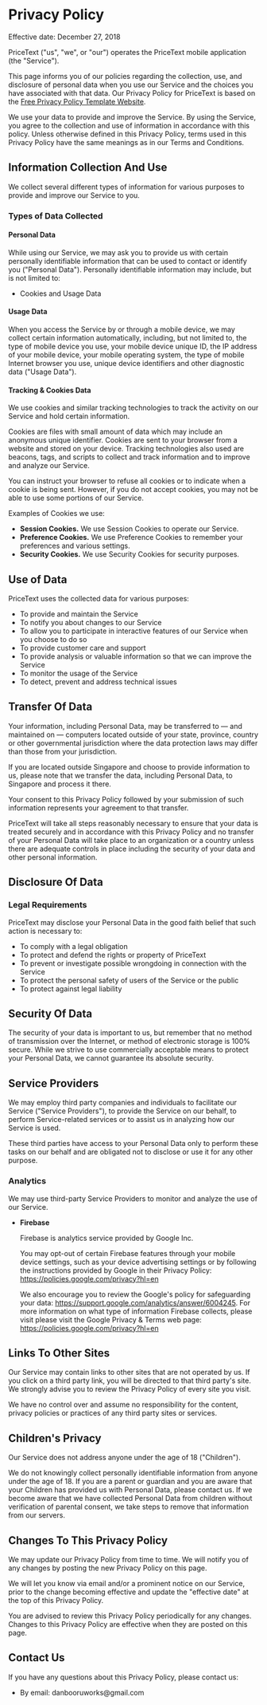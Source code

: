 <h1>Privacy Policy</h1>


<p>Effective date: December 27, 2018</p>


<p>PriceText ("us", "we", or "our") operates the PriceText mobile application (the "Service").</p>

<p>This page informs you of our policies regarding the collection, use, and disclosure of personal data when you use our Service and the choices you have associated with that data. Our Privacy Policy  for PriceText is based on the <a href="https://www.freeprivacypolicy.com/blog/sample-privacy-policy-template/">Free Privacy Policy Template Website</a>.</p>

<p>We use your data to provide and improve the Service. By using the Service, you agree to the collection and use of information in accordance with this policy. Unless otherwise defined in this Privacy Policy, terms used in this Privacy Policy have the same meanings as in our Terms and Conditions.</p>


<h2>Information Collection And Use</h2>

<p>We collect several different types of information for various purposes to provide and improve our Service to you.</p>

<h3>Types of Data Collected</h3>

<h4>Personal Data</h4>

<p>While using our Service, we may ask you to provide us with certain personally identifiable information that can be used to contact or identify you ("Personal Data"). Personally identifiable information may include, but is not limited to:</p>

<ul>
<li>Cookies and Usage Data</li>
</ul>

<h4>Usage Data</h4>

<p>When you access the Service by or through a mobile device, we may collect certain information automatically, including, but not limited to, the type of mobile device you use, your mobile device unique ID, the IP address of your mobile device, your mobile operating system, the type of mobile Internet browser you use, unique device identifiers and other diagnostic data ("Usage Data").</p>

<h4>Tracking & Cookies Data</h4>
<p>We use cookies and similar tracking technologies to track the activity on our Service and hold certain information.</p>
<p>Cookies are files with small amount of data which may include an anonymous unique identifier. Cookies are sent to your browser from a website and stored on your device. Tracking technologies also used are beacons, tags, and scripts to collect and track information and to improve and analyze our Service.</p>
<p>You can instruct your browser to refuse all cookies or to indicate when a cookie is being sent. However, if you do not accept cookies, you may not be able to use some portions of our Service.</p>
<p>Examples of Cookies we use:</p>
<ul>
    <li><strong>Session Cookies.</strong> We use Session Cookies to operate our Service.</li>
    <li><strong>Preference Cookies.</strong> We use Preference Cookies to remember your preferences and various settings.</li>
    <li><strong>Security Cookies.</strong> We use Security Cookies for security purposes.</li>
</ul>

<h2>Use of Data</h2>
    
<p>PriceText uses the collected data for various purposes:</p>    
<ul>
    <li>To provide and maintain the Service</li>
    <li>To notify you about changes to our Service</li>
    <li>To allow you to participate in interactive features of our Service when you choose to do so</li>
    <li>To provide customer care and support</li>
    <li>To provide analysis or valuable information so that we can improve the Service</li>
    <li>To monitor the usage of the Service</li>
    <li>To detect, prevent and address technical issues</li>
</ul>

<h2>Transfer Of Data</h2>
<p>Your information, including Personal Data, may be transferred to — and maintained on — computers located outside of your state, province, country or other governmental jurisdiction where the data protection laws may differ than those from your jurisdiction.</p>
<p>If you are located outside Singapore and choose to provide information to us, please note that we transfer the data, including Personal Data, to Singapore and process it there.</p>
<p>Your consent to this Privacy Policy followed by your submission of such information represents your agreement to that transfer.</p>
<p>PriceText will take all steps reasonably necessary to ensure that your data is treated securely and in accordance with this Privacy Policy and no transfer of your Personal Data will take place to an organization or a country unless there are adequate controls in place including the security of your data and other personal information.</p>

<h2>Disclosure Of Data</h2>

<h3>Legal Requirements</h3>
<p>PriceText may disclose your Personal Data in the good faith belief that such action is necessary to:</p>
<ul>
    <li>To comply with a legal obligation</li>
    <li>To protect and defend the rights or property of PriceText</li>
    <li>To prevent or investigate possible wrongdoing in connection with the Service</li>
    <li>To protect the personal safety of users of the Service or the public</li>
    <li>To protect against legal liability</li>
</ul>

<h2>Security Of Data</h2>
<p>The security of your data is important to us, but remember that no method of transmission over the Internet, or method of electronic storage is 100% secure. While we strive to use commercially acceptable means to protect your Personal Data, we cannot guarantee its absolute security.</p>

<h2>Service Providers</h2>
<p>We may employ third party companies and individuals to facilitate our Service ("Service Providers"), to provide the Service on our behalf, to perform Service-related services or to assist us in analyzing how our Service is used.</p>
<p>These third parties have access to your Personal Data only to perform these tasks on our behalf and are obligated not to disclose or use it for any other purpose.</p>

<h3>Analytics</h3>
<p>We may use third-party Service Providers to monitor and analyze the use of our Service.</p>    
<ul>
            <li>
        <p><strong>Firebase</strong></p>
        <p>Firebase is analytics service provided by Google Inc.</p>
        <p>You may opt-out of certain Firebase features through your mobile device settings, such as your device advertising settings or by following the instructions provided by Google in their Privacy Policy: <a href="https://policies.google.com/privacy?hl=en">https://policies.google.com/privacy?hl=en</a></p>
        <p>We also encourage you to review the Google's policy for safeguarding your data: <a href="https://support.google.com/analytics/answer/6004245">https://support.google.com/analytics/answer/6004245</a>. For more information on what type of information Firebase collects, please visit please visit the Google Privacy & Terms web page: <a href="https://policies.google.com/privacy?hl=en">https://policies.google.com/privacy?hl=en</a></p>
    </li>
                        </ul>


<h2>Links To Other Sites</h2>
<p>Our Service may contain links to other sites that are not operated by us. If you click on a third party link, you will be directed to that third party's site. We strongly advise you to review the Privacy Policy of every site you visit.</p>
<p>We have no control over and assume no responsibility for the content, privacy policies or practices of any third party sites or services.</p>


<h2>Children's Privacy</h2>
<p>Our Service does not address anyone under the age of 18 ("Children").</p>
<p>We do not knowingly collect personally identifiable information from anyone under the age of 18. If you are a parent or guardian and you are aware that your Children has provided us with Personal Data, please contact us. If we become aware that we have collected Personal Data from children without verification of parental consent, we take steps to remove that information from our servers.</p>


<h2>Changes To This Privacy Policy</h2>
<p>We may update our Privacy Policy from time to time. We will notify you of any changes by posting the new Privacy Policy on this page.</p>
<p>We will let you know via email and/or a prominent notice on our Service, prior to the change becoming effective and update the "effective date" at the top of this Privacy Policy.</p>
<p>You are advised to review this Privacy Policy periodically for any changes. Changes to this Privacy Policy are effective when they are posted on this page.</p>


<h2>Contact Us</h2>
<p>If you have any questions about this Privacy Policy, please contact us:</p>
<ul>
        <li>By email: danbooruworks@gmail.com</li>
          
</ul>

